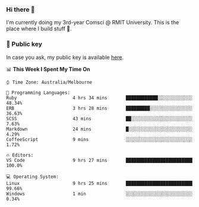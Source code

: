 ### Hi there 👋

I'm currently doing my 3rd-year Comsci @ RMIT University. This is the place where I build stuff 👀. 

### 🔑 Public key

In case you ask, my public key is available [here](https://public.auspham.dev/).

<!--START_SECTION:waka-->
📊 **This Week I Spent My Time On** 

```text
⌚︎ Time Zone: Australia/Melbourne

💬 Programming Languages: 
Ruby                     4 hrs 34 mins       ████████████░░░░░░░░░░░░░   48.34% 
ERB                      3 hrs 28 mins       █████████░░░░░░░░░░░░░░░░   36.63% 
SCSS                     43 mins             ██░░░░░░░░░░░░░░░░░░░░░░░   7.63% 
Markdown                 24 mins             █░░░░░░░░░░░░░░░░░░░░░░░░   4.29% 
CoffeeScript             9 mins              ░░░░░░░░░░░░░░░░░░░░░░░░░   1.72%

🔥 Editors: 
VS Code                  9 hrs 27 mins       █████████████████████████   100.0%

💻 Operating System: 
Linux                    9 hrs 25 mins       █████████████████████████   99.66% 
Windows                  1 min               ░░░░░░░░░░░░░░░░░░░░░░░░░   0.34%

```


<!--END_SECTION:waka-->

<!--
**rockmanvnx6/rockmanvnx6** is a ✨ _special_ ✨ repository because its `README.md` (this file) appears on your GitHub profile.

Here are some ideas to get you started:

- 🔭 I’m currently working on ...
- 🌱 I’m currently learning ...
- 👯 I’m looking to collaborate on ...
- 🤔 I’m looking for help with ...
- 💬 Ask me about ...
- 📫 How to reach me: ...
- 😄 Pronouns: ...
- ⚡ Fun fact: ...
-->
